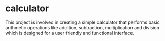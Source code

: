 # calculator
This project is involved in creating a simple calculator that performs basic arithmetic operations like addition, subtraction, multiplication and division which is designed for a user friendly and functional interface.
